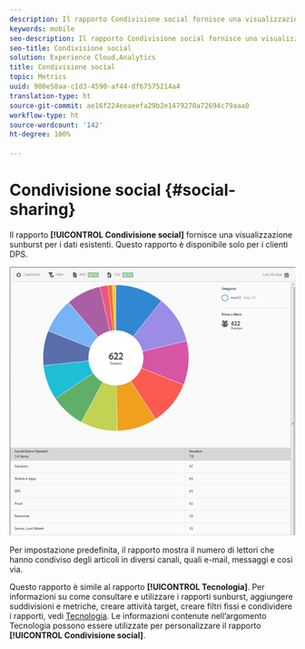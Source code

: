 ```yaml
---
description: Il rapporto Condivisione social fornisce una visualizzazione sunburst per i dati esistenti. Questo rapporto è disponibile solo per i clienti della soluzione Digital Publishing Suites (DPS).
keywords: mobile
seo-description: Il rapporto Condivisione social fornisce una visualizzazione sunburst per i dati esistenti. Questo rapporto è disponibile solo per i clienti della soluzione Digital Publishing Suites (DPS).
seo-title: Condivisione social
solution: Experience Cloud,Analytics
title: Condivisione social
topic: Metrics
uuid: 900e58aa-c1d3-4590-af44-df67575214a4
translation-type: ht
source-git-commit: ae16f224eeaeefa29b2e1479270a72694c79aaa0
workflow-type: ht
source-wordcount: '142'
ht-degree: 100%

---
```



# Condivisione social {#social-sharing}

Il rapporto **[!UICONTROL Condivisione social]** fornisce una visualizzazione sunburst per i dati esistenti. Questo rapporto è disponibile solo per i clienti DPS.

![](assets/dps_social_share.png)

Per impostazione predefinita, il rapporto mostra il numero di lettori che hanno condiviso degli articoli in diversi canali, quali e-mail, messaggi e così via.

Questo rapporto è simile al rapporto **[!UICONTROL Tecnologia]**. Per informazioni su come consultare e utilizzare i rapporti sunburst, aggiungere suddivisioni e metriche, creare attività target, creare filtri fissi e condividere i rapporti, vedi [Tecnologia](//help/using/usage/reports-technology.md). Le informazioni contenute nell’argomento Tecnologia possono essere utilizzate per personalizzare il rapporto **[!UICONTROL Condivisione social]**.
